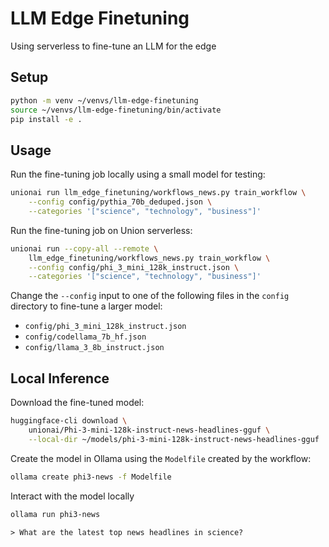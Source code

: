 # LLM Edge Finetuning

Using serverless to fine-tune an LLM for the edge

## Setup

```bash
python -m venv ~/venvs/llm-edge-finetuning
source ~/venvs/llm-edge-finetuning/bin/activate
pip install -e .
```

## Usage

Run the fine-tuning job locally using a small model for testing:

```bash
unionai run llm_edge_finetuning/workflows_news.py train_workflow \
    --config config/pythia_70b_deduped.json \
    --categories '["science", "technology", "business"]'
```

Run the fine-tuning job on Union serverless:

```bash
unionai run --copy-all --remote \
    llm_edge_finetuning/workflows_news.py train_workflow \
    --config config/phi_3_mini_128k_instruct.json \
    --categories '["science", "technology", "business"]'
```

Change the `--config` input to one of the following files in the `config`
directory to fine-tune a larger model:

- `config/phi_3_mini_128k_instruct.json`
- `config/codellama_7b_hf.json`
- `config/llama_3_8b_instruct.json`

## Local Inference

Download the fine-tuned model:

```bash
huggingface-cli download \
    unionai/Phi-3-mini-128k-instruct-news-headlines-gguf \
    --local-dir ~/models/phi-3-mini-128k-instruct-news-headlines-gguf
```

Create the model in Ollama using the `Modelfile` created by the workflow:

```bash
ollama create phi3-news -f Modelfile
```

Interact with the model locally

```bash
ollama run phi3-news
```

```
> What are the latest top news headlines in science?
```

